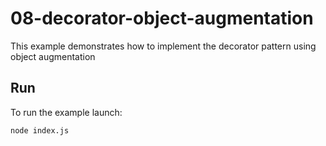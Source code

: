 # 08-decorator-object-augmentation

This example demonstrates how to implement the decorator pattern using object
augmentation

## Run

To run the example launch:

```bash
node index.js
```
